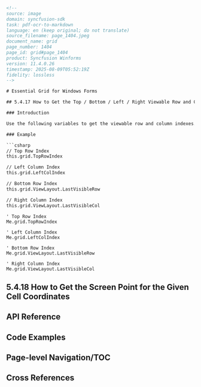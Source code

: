 ```html
<!-- 
source: image
domain: syncfusion-sdk
task: pdf-ocr-to-markdown
language: en (keep original; do not translate)
source_filename: page_1404.jpeg
document_name: grid
page_number: 1404
page_id: grid#page_1404
product: Syncfusion Winforms
version: 11.4.0.26
timestamp: 2025-08-09T05:52:19Z
fidelity: lossless
-->

# Essential Grid for Windows Forms

## 5.4.17 How to Get the Top / Bottom / Left / Right Viewable Row and Column Indexes

### Introduction

Use the following variables to get the viewable row and column indexes.

### Example

```csharp
// Top Row Index
this.grid.TopRowIndex

// Left Column Index
this.grid.LeftColIndex

// Bottom Row Index
this.grid.ViewLayout.LastVisibleRow

// Right Column Index
this.grid.ViewLayout.LastVisibleCol
```

```vb.net
' Top Row Index
Me.grid.TopRowIndex

' Left Column Index
Me.grid.LeftColIndex

' Bottom Row Index
Me.grid.ViewLayout.LastVisibleRow

' Right Column Index
Me.grid.ViewLayout.LastVisibleCol
```

## 5.4.18 How to Get the Screen Point for the Given Cell Coordinates

## API Reference

## Code Examples

## Page-level Navigation/TOC

## Cross References

<!-- tags: [product, module, control, api, version?] keywords: [get viewable row, get viewable column, TopRowIndex, LeftColIndex, LastVisibleRow, LastVisibleCol] -->
```